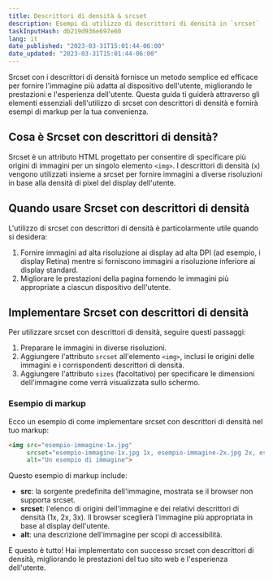 ```yaml
---
title: Descrittori di densità & srcset
description: Esempi di utilizzo di descrittori di densità in `srcset`
taskInputHash: db219d936e697e60
lang: it
date_published: "2023-03-31T15:01:44-06:00"
date_updated: "2023-03-31T15:01:44-06:00"
---
```

Srcset con i descrittori di densità fornisce un metodo semplice ed efficace per fornire l'immagine più adatta al dispositivo dell'utente, migliorando le prestazioni e l'esperienza dell'utente. Questa guida ti guiderà attraverso gli elementi essenziali dell'utilizzo di srcset con descrittori di densità e fornirà esempi di markup per la tua convenienza.
## Cosa è Srcset con descrittori di densità?

Srcset è un attributo HTML progettato per consentire di specificare più origini di immagini per un singolo elemento `<img>`. I descrittori di densità (`x`) vengono utilizzati insieme a srcset per fornire immagini a diverse risoluzioni in base alla densità di pixel del display dell'utente.
## Quando usare Srcset con descrittori di densità

L'utilizzo di srcset con descrittori di densità è particolarmente utile quando si desidera:
1. Fornire immagini ad alta risoluzione ai display ad alta DPI (ad esempio, i display Retina) mentre si forniscono immagini a risoluzione inferiore ai display standard.
2. Migliorare le prestazioni della pagina fornendo le immagini più appropriate a ciascun dispositivo dell'utente.
## Implementare Srcset con descrittori di densità

Per utilizzare srcset con descrittori di densità, seguire questi passaggi:
1. Preparare le immagini in diverse risoluzioni.
2. Aggiungere l'attributo `srcset` all'elemento `<img>`, inclusi le origini delle immagini e i corrispondenti descrittori di densità.
3. Aggiungere l'attributo `sizes` (facoltativo) per specificare le dimensioni dell'immagine come verrà visualizzata sullo schermo.
### Esempio di markup

Ecco un esempio di come implementare srcset con descrittori di densità nel tuo markup:

```html
<img src="esempio-immagine-1x.jpg"
     srcset="esempio-immagine-1x.jpg 1x, esempio-immagine-2x.jpg 2x, esempio-immagine-3x.jpg 3x"
     alt="Un esempio di immagine">
```

Questo esempio di markup include:

- **src**: la sorgente predefinita dell'immagine, mostrata se il browser non supporta srcset.
- **srcset**: l'elenco di origini dell'immagine e dei relativi descrittori di densità (1x, 2x, 3x). Il browser sceglierà l'immagine più appropriata in base al display dell'utente.
- **alt**: una descrizione dell'immagine per scopi di accessibilità.

E questo è tutto! Hai implementato con successo srcset con descrittori di densità, migliorando le prestazioni del tuo sito web e l'esperienza dell'utente.
